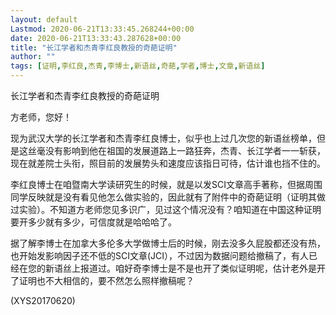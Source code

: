 ```yaml
---
layout: default
Lastmod: 2020-06-21T13:33:45.268244+00:00
date: 2020-06-21T13:33:43.287628+00:00
title: "长江学者和杰青李红良教授的奇葩证明"
author: ""
tags: [证明,李红良,杰青,李博士,新语丝,奇葩,学者,博士,文章,新语丝]
---
```


长江学者和杰青李红良教授的奇葩证明

方老师，您好！

现为武汉大学的长江学者和杰青李红良博士，似乎也上过几次您的新语丝榜单，但是这丝毫没有影响到他在祖国的发展道路上一路狂奔，杰青、长江学者一一斩获，现在就差院士头衔，照目前的发展势头和速度应该指日可待，估计谁也挡不住的。

李红良博士在咱暨南大学读研究生的时候，就是以发SCI文章高手著称，但据周围同学反映就是没有看见他怎么做实验的，因此就有了附件中的奇葩证明（证明其做过实验）。不知道方老师您见多识广，见过这个情况没有？咱知道在中国这种证明要开多少就有多少，可信度就是哈哈哈了。

据了解李博士在加拿大多伦多大学做博士后的时候，刚去没多久屁股都还没有热，也开始发影响因子还不低的SCI文章(JCI），不过因为数据问题给撤稿了，有人已经在您的新语丝上报道过。咱好奇李博士是不是也开了类似证明呢，估计老外是开了证明也不大相信的，要不然怎么照样撤稿呢？

(XYS20170620)

